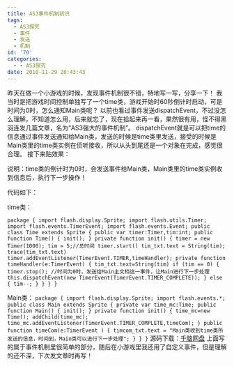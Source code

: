 ```yaml
---
title: AS3事件机制初识
tags:
  - AS3探究
  - 事件
  - 发送
  - 机制
id: '70'
categories:
  - - AS3探究
date: 2010-11-29 20:43:43
---
```


昨天在做一个小游戏的时候，发现事件机制很不错，特地写一写，分享一下！ 我当时是把游戏时间控制单独写了一个time类，游戏开始时60秒倒计时启动，可是时间为0时，怎么通知Main类呢？ 以前也看过事件发送dispatchEvent，不过没怎么理解，不知道怎么用，后来就忘了，现在拾起来再一看，果然很有用，怪不得黑羽连发几篇文章，名为“AS3强大的事件机制”。 dispatchEvent就是可以把time的信息通过事件发送通知给Main类，发送的时候是time类里发送，接受的时候是Main类里的time类实例在侦听接收，所以从头到尾还是一个对象在完成，感觉很合理。 接下来贴效果：

说明：time类的倒计时为0时，会发送事件给Main类，Main类里的time类实例收到信息后，执行下一步操作！

代码如下：

time类：

`package { import flash.display.Sprite; import flash.utils.Timer; import flash.events.TimerEvent; import flash.events.Event; public class Time extends Sprite { public var timer:Timer,tim:int; public function Time() { init(); } private function init() { timer = new Timer(1000); tim = 5;//总时间 timer.start() tim_txt.text = String(tim); trace(tim_txt.text) timer.addEventListener(TimerEvent.TIMER,timeHandler); private function timeHandler(e:TimerEvent) { tim_txt.text=String(tim) if (tim == 0) { timer.stop(); //时间为0时，发送给Main主文档这一事件，让Main进行下一步处理 this.dispatchEvent(new TimerEvent(TimerEvent.TIMER_COMPLETE)); } else { tim--; } } } }`

Main类： `package { import flash.display.Sprite; import flash.events.*; public class Main extends Sprite { private var time_mc:Time; public function Main() { init(); } private function init() { time_mc=new Time(); addChild(time_mc); time_mc.addEventListener(TimerEvent.TIMER_COMPLETE,timeCom); } public function timeCom(e:TimerEvent ) { timcom_txt.text = "Main类收到time类所发送的信息，时间到，Main类可以进行下一步处理"; } } }` 源码下载：[千脑网盘](http://down.qiannao.com/space/file/304149240/-4e0a-4f20-5206-4eab/wp/AS3-4e8b-4ef6-673a-5236-521d-59cb.rar/.page) 上面写的属于事件机制里很简单的部分，随后在小游戏里我还用了自定义事件，但是理解的还不深，下次发文章时再写！
